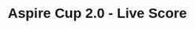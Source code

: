 <!DOCTYPE html>
<html>
<head>
    <title>Aspire Cup 2.0 Live Score</title>
    <style>
        body {
            font-family: Arial, sans-serif;
            text-align: center;
            margin: 20px;
        }
        iframe {
            width: 100%;
            max-width: 900px;
            height: 600px;
            border: none;
        }
    </style>
</head>
<body>
    <h1>Aspire Cup 2.0 - Live Score</h1>
   
